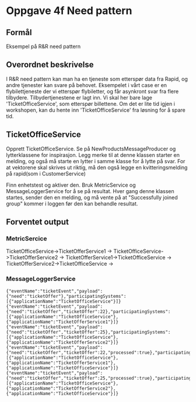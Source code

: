 # Oppgave 4f Need pattern

## Formål
Eksempel på R&R need pattern

## Overordnet beskrivelse
I R&R need pattern kan man ha en tjeneste som etterspør data fra Rapid, og andre tjenester kan svare på behovet.
Eksempelet i vårt case er en flybilettjeneste der vi etterspør flybiletter, og får asynkront svar fra flere tilbydere.
Tilbydertjenestene er lagt inn. Vi skal her bare lage 'TicketOfficeService', som etterspør billettene.
Om det er lite tid igjen i workshopen, kan du hente inn 'TicketOfficeService' fra løsning for å spare tid.

## TicketOfficeService
Opprett TicketOfficeService. Se på NewProductsMessageProducer og lytterklassene for inspirasjon. 
Legg merke til at denne klassen starter en melding, og også må starte en lytter i samme klasse for å lytte på svar.
For at vektorene skal skrives ut riktig, må den også legge en kvitteringsmelding på rapid(som i CustomerService)

Finn enhetstest og aktiver den.
Bruk MetricService og MessageLoggerService for å se på resultat.
Hver gang denne klassen startes, sender den en melding, og må vente på at "Successfully joined group" kommer i loggen før den kan behandle resultat.


## Forventet output

### MetricSercice
TicketOfficeService->TicketOfferService1 -> <Antall>
TicketOfficeService->TicketOfferService2 -> <Antall>
TicketOfferService1->TicketOfficeService -> <Antall>
TicketOfferService2->TicketOfficeService -> <Antall>

### MessageLoggerService
```
{"eventName":"ticketEvent","payload":{"need":"ticketOffer"},"participatingSystems":[{"applicationName":"TicketOfficeService"}]}
{"eventName":"ticketEvent","payload":{"need":"ticketOffer","ticketOffer":22},"participatingSystems":[{"applicationName":"TicketOfficeService"},{"applicationName":"TicketOfferService1"}]}
{"eventName":"ticketEvent","payload":{"need":"ticketOffer","ticketOffer":25},"participatingSystems":[{"applicationName":"TicketOfficeService"},{"applicationName":"TicketOfferService2"}]}
{"eventName":"ticketEvent","payload":{"need":"ticketOffer","ticketOffer":22,"processed":true},"participatingSystems":[{"applicationName":"TicketOfficeService"},{"applicationName":"TicketOfferService1"},{"applicationName":"TicketOfficeService"}]}
{"eventName":"ticketEvent","payload":{"need":"ticketOffer","ticketOffer":25,"processed":true},"participatingSystems":[{"applicationName":"TicketOfficeService"},{"applicationName":"TicketOfferService2"},{"applicationName":"TicketOfficeService"}]}
```